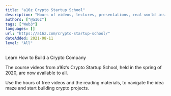 ```yaml
---
title: "a16z Crypto Startup School"
description: "Hours of videos, lectures, presentations, real-world insights and fireside chats from some of the best minds in the crypto space."
authors: ["@a16z"]
tags: ["Web3"]
languages: []
url: "https://a16z.com/crypto-startup-school/"
dateAdded: 2021-08-11
level: "All"
---
```


Learn How to Build a Crypto Company

The course videos from a16z’s Crypto Startup School, held in the spring of 2020, are now available to all.

Use the hours of free videos and the reading materials, to navigate the idea maze and start building crypto projects.